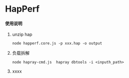 # HapPerf

#### 使用说明
1.  unzip hap
    ```
    node happerf.core.js -p xxx.hap -o output
    ```
2.  负载拆解
    ```
    node hapray-cmd.js  hapray dbtools -i <inputh_path>
    ```
3.  xxxx



